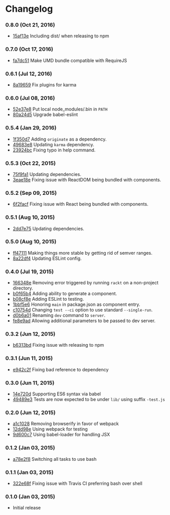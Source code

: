 # Changelog

### 0.8.0 (Oct 21, 2016)

- [15af13e](../../commit/15af13e) Including dist/ when releasing to npm

### 0.7.0 (Oct 17, 2016)

- [fa7dc51](../../commit/fa7dc51) Make UMD bundle compatible with RequireJS

### 0.6.1 (Jul 12, 2016)

- [8a19659](../../commit/8a19659) Fix plugins for karma

### 0.6.0 (Jul 08, 2016)

- [52e37e8](../../commit/52e37e8) Put local node_modules/.bin in `PATH`
- [80a24d5](../../commit/80a24d5) Upgrade babel-eslint

### 0.5.4 (Jan 29, 2016)

- [1f350d7](../../commit/1f350d7) Adding `originate` as a dependency.
- [49683e8](../../commit/49683e8) Updating `karma` dependency.
- [23924bc](../../commit/23924bc) Fixing typo in help command.

### 0.5.3 (Oct 22, 2015)

- [75f9fa1](../../commit/75f9fa1) Updating dependencies.
- [3eae18e](../../commit/3eae18e) Fixing issue with ReactDOM being bundled with components.

### 0.5.2 (Sep 09, 2015)

- [6f2facf](../../commit/6f2facf) Fixing issue with React being bundled with components.

### 0.5.1 (Aug 10, 2015)

- [2dd7e75](../../commit/2dd7e75) Updating dependencies.

### 0.5.0 (Aug 10, 2015)

- [ff47111](../../commit/ff47111) Making things more stable by getting rid of semver ranges.
- [8a22df4](../../commit/8a22df4) Updating ESLint config.

### 0.4.0 (Jul 19, 2015)

- [166348e](../../commit/166348e) Removing error triggered by running `rackt` on a non-project directory.
- [b0f65b4](../../commit/b0f65b4) Adding ability to generate a component.
- [b08cf8e](../../commit/b08cf8e) Adding ESLint to testing.
- [1bbf5e6](../../commit/1bbf5e6) Honoring `main` in package.json as component entry.
- [c10754d](../../commit/c10754d) Changing `test --ci` option to use standard `--single-run`.
- [d0b6a01](../../commit/d0b6a01) Renaming `dev` command to `server`.
- [fe8e9ad](../../commit/fe8e9ad) Allowing additional parameters to be passed to dev server.

### 0.3.2 (Jun 12, 2015)

- [b6313bd](../../commit/b6313bd) Fixing issue with releasing to npm

### 0.3.1 (Jun 11, 2015)

- [e942c2f](../../commit/e942c2f) Fixing bad reference to dependency

### 0.3.0 (Jun 11, 2015)

- [14e720d](../../commit/14e720d) Supporting ES6 syntax via babel
- [49489e3](../../commit/49489e3) Tests are now expected to be under `lib/` using suffix `-test.js`

### 0.2.0 (Jun 12, 2015)

- [a1c1028](../../commit/a1c1028) Removing browserify in favor of webpack
- [12dd98e](../../commit/12dd89e) Using webpack for testing
- [9d600c7](../../commit/9d600c7) Using babel-loader for handling JSX

### 0.1.2 (Jan 03, 2015)

- [a78e2f8](../../commit/a78e2f8) Switching all tasks to use bash

### 0.1.1 (Jan 03, 2015)

- [322e68f](../../commit/322e68f) Fixing issue with Travis CI preferring bash over shell

### 0.1.0 (Jan 03, 2015)

- Initial release

